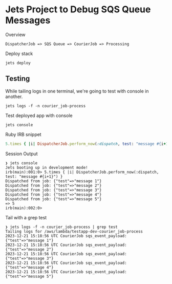# Jets Project to Debug SQS Queue Messages

Overview

    DispatcherJob => SQS Queue => CourierJob => Processing

Deploy stack

    jets deploy

## Testing

While tailing logs in one terminal, we're going to test with console in another.

    jets logs -f -n courier_job-process

Test deployed app with console

    jets console

Ruby IRB snippet

```ruby
5.times { |i| DispatcherJob.perform_now(:dispatch, test: "message #{i+1}") }
```


Session Output

    ❯ jets console
    Jets booting up in development mode!
    irb(main):001:0> 5.times { |i| DispatcherJob.perform_now(:dispatch, test: "message #{i+1}") }
    Dispatched from job: {"test"=>"message 1"}
    Dispatched from job: {"test"=>"message 2"}
    Dispatched from job: {"test"=>"message 3"}
    Dispatched from job: {"test"=>"message 4"}
    Dispatched from job: {"test"=>"message 5"}
    => 5
    irb(main):002:0>

Tail with a grep test

    ❯ jets logs -f -n courier_job-process | grep test
    Tailing logs for /aws/lambda/testapp-dev-courier_job-process
    2023-12-21 15:18:56 UTC CourierJob sqs_event_payload: {"test"=>"message 1"}
    2023-12-21 15:18:56 UTC CourierJob sqs_event_payload: {"test"=>"message 2"}
    2023-12-21 15:18:56 UTC CourierJob sqs_event_payload: {"test"=>"message 3"}
    2023-12-21 15:18:56 UTC CourierJob sqs_event_payload: {"test"=>"message 4"}
    2023-12-21 15:18:56 UTC CourierJob sqs_event_payload: {"test"=>"message 5"}
